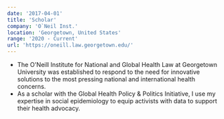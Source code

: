 ```yaml
---
date: '2017-04-01'
title: 'Scholar'
company: 'O`Neil Inst.'
location: 'Georgetown, United States'
range: '2020 - Current'
url: 'https://oneill.law.georgetown.edu/'
---
```


- The O'Neill Institute for National and Global Health Law at Georgetown University was established to respond to the need for innovative solutions to the most pressing national and international health concerns.
- As a scholar with the Global Health Policy & Politics Initiative, I use my expertise in social epidemiology to equip activists with data to support their health advocacy.
